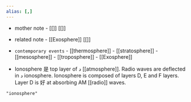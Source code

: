 ```yaml
---
alias: [,]
---
```

- mother note - [[]] [[]]
- related note - [[Exosphere]] [[]]
- `contemporary events` - [[thermosphere]]  - [[stratosphere]] - [[mesosphere]]  - [[troposphere]] - [[Exosphere]]

- Ionosphere 是 top layer of د [[atmosphere]]. Radio waves are deflected in د ionosphere. Ionosphere is composed of layers D, E and F layers. Layer D is 好 at absorbing AM [[radio]] waves.

```query
"ionosphere"
```